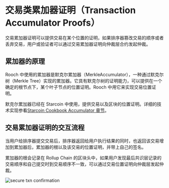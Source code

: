 # 交易类累加器证明（Transaction Accumulator Proofs）

交易累加器证明可以提供交易在某个位置的证明，如果排序器篡改交易的顺序或者丢弃交易，用户或验证者可以通过交易累加器证明向仲裁层合约发起仲裁。

## 累加器的原理

Rooch 中使用的累加器是默克尔累加器（MerkleAccumulator），一种通过默克尔树（Merkle Tree）实现的累加器。它具有默克尔树的证明能力，可以提供在一个确定的根节点下，某个叶子节点的位置证明。Rooch 中用它来实现交易位置证明。

默克尔累加器已经在 Starcoin 中使用，提供交易以及区块的位置证明。详细的技术实现参看[Starcoin Cookbook Accumulator 章节](https://cookbook.starcoin.org/zh/docs/concepts/accumulator/)。

## 交易累加器证明的交互流程

当用户给排序器提交交易后，排序器返回给用户执行结果的同时，也返回该交易增加到累加器后，累加器的根以及该交易的位置证明，并带上自己的签名。

累加器的根会记录在 Rollup Chain 的区块头中，如果用户发现最后共识层记录的交易顺序和自己提交时到交易顺序不一致，可以通过交易位置证明向仲裁层发起仲裁。



![secure txn confirmation](/diagram/rooch-secure-txn-confirmation.svg)